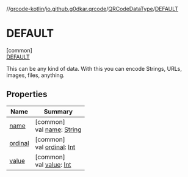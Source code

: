 //[qrcode-kotlin](../../../../index.md)/[io.github.g0dkar.qrcode](../../index.md)/[QRCodeDataType](../index.md)/[DEFAULT](index.md)

# DEFAULT

[common]\
[DEFAULT](index.md)

This can be any kind of data. With this you can encode Strings, URLs, images, files, anything.

## Properties

| Name | Summary |
|---|---|
| [name](../../../io.github.g0dkar.qrcode.internals/-q-r-code-region/-u-n-k-n-o-w-n/index.md#-372974862%2FProperties%2F345188675) | [common]<br>val [name](../../../io.github.g0dkar.qrcode.internals/-q-r-code-region/-u-n-k-n-o-w-n/index.md#-372974862%2FProperties%2F345188675): [String](https://kotlinlang.org/api/latest/jvm/stdlib/kotlin/-string/index.html) |
| [ordinal](../../../io.github.g0dkar.qrcode.internals/-q-r-code-region/-u-n-k-n-o-w-n/index.md#-739389684%2FProperties%2F345188675) | [common]<br>val [ordinal](../../../io.github.g0dkar.qrcode.internals/-q-r-code-region/-u-n-k-n-o-w-n/index.md#-739389684%2FProperties%2F345188675): [Int](https://kotlinlang.org/api/latest/jvm/stdlib/kotlin/-int/index.html) |
| [value](../value.md) | [common]<br>val [value](../value.md): [Int](https://kotlinlang.org/api/latest/jvm/stdlib/kotlin/-int/index.html) |
